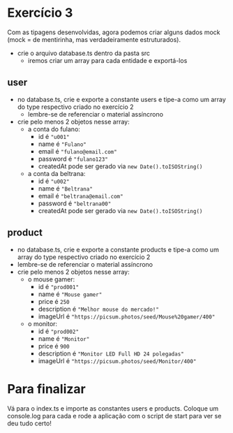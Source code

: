 # Exercício 3
Com as tipagens desenvolvidas, agora podemos criar alguns dados mock (mock = de mentirinha, mas verdadeiramente estruturados).
- crie o arquivo database.ts dentro da pasta src
    - iremos criar um array para cada entidade e exportá-los

## user
- no database.ts, crie e exporte a constante users e tipe-a como um array do type respectivo criado no exercício 2
    - lembre-se de referenciar o material assíncrono
- crie pelo menos 2 objetos nesse array:
    -  a conta do fulano:
        - id é ```"u001"```
        - name é ```"Fulano"```
        - email é ```"fulano@email.com"```
        - password é ```"fulano123"```
        - createdAt pode ser gerado via ```new Date().toISOString()```
    -  a conta da beltrana:
        - id é ```"u002"```
        - name é ```"Beltrana"```
        - email é ```"beltrana@email.com"```
        - password é ```"beltrana00"```
        - createdAt pode ser gerado via ```new Date().toISOString()```

## product
- no database.ts, crie e exporte a constante products e tipe-a como um array do type respectivo criado no exercício 2
- lembre-se de referenciar o material assíncrono
- crie pelo menos 2 objetos nesse array:
    - o mouse gamer:
        - id é ```"prod001"```
        - name é ```"Mouse gamer"```
        - price é ```250```
        - description é ```"Melhor mouse do mercado!"```
        - imageUrl é ```"https://picsum.photos/seed/Mouse%20gamer/400"```
    - o monitor:
        - id é ```"prod002"```
        - name é ```"Monitor"```
        - price é ```900```
        - description é ```"Monitor LED Full HD 24 polegadas"```
        - imageUrl é ```"https://picsum.photos/seed/Monitor/400"```

# Para finalizar
Vá para o index.ts e importe as constantes users e products.
Coloque um console.log para cada e rode a aplicação com o script de start para ver se deu tudo certo!
